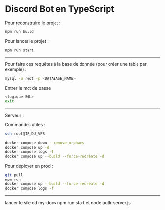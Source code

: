 # Discord Bot en TypeScript

Pour reconstruire le projet :
```bash
npm run build
```

Pour lancer le projet :

```bash
npm run start
```

-----------------------

Pour faire des requêtes à la base de donnée (pour créer une table par exemple) :
```bash
mysql -u root -p <DATABASE_NAME> 
```
Entrer le mot de passe
```bash
<logique SQL>
exit
```

-----------------------

Serveur :

Commandes utiles :

```bash
ssh root@IP_DU_VPS
``` 

```bash
docker compose down --remove-orphans
docker compose up -d
docker compose logs -f
docker compose up --build --force-recreate -d
```
Pour déployer en prod : 
```bash
git pull
npm run
docker compose up --build --force-recreate -d
docker compose logs -f
```

-----------------------

lancer le site 
cd my-docs
npm run start
et node auth-server.js